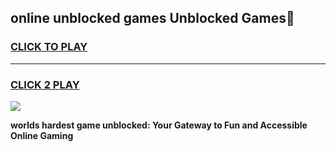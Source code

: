 
## online unblocked games Unblocked Games👋
<h3>
<a href="https://premium.freeplayer.one?title=online_unblocked_games&ref=16F">CLICK TO PLAY</a></h3>
<hr>

<h3>
<a href="https://premium.freeplayer.one?title=online_unblocked_games&ref=16F">CLICK 2 PLAY</a>
  
</h3>

<a href="https://premium.freeplayer.one?title=online_unblocked_games&ref=16F/"><img src="https://clearcache.store/games.png"></a>


**worlds hardest game unblocked: Your Gateway to Fun and Accessible Online Gaming**

